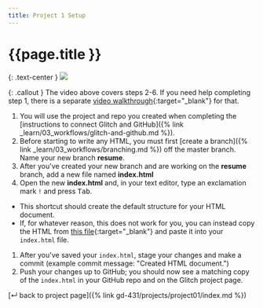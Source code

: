 ```yaml
---
title: Project 1 Setup
---
```


# {{page.title }}

{: .text-center }
<a href="https://www.loom.com/share/2355cd4eca6c485ebf2eefae7c9fd43b" target="_blank"><img style="max-width:460px;" src="https://cdn.loom.com/sessions/thumbnails/2355cd4eca6c485ebf2eefae7c9fd43b-with-play.gif"> </a>

{: .callout }
The video above covers steps 2-6. If you need help completing step 1, there is a separate [video walkthrough](https://loom.com/share/folder/779298f8d2a9447e9d2030228720b72a){:target="_blank"} for that.

1. You will use the project and repo you created when completing the [instructions to connect Glitch and GitHub]({% link _learn/03_workflows/glitch-and-github.md %}).
1. Before starting to write any HTML, you must first [create a branch]({% link _learn/03_workflows/branching.md %}) off the master branch. Name your new branch <b>resume</b>.
1. After you've created your new branch and are working on the <b>resume</b> branch, add a new file named <b>index.html</b>
1. Open the new <b>index.html</b> and, in your text editor, type an exclamation mark `!` and press <kbd>Tab</kbd>.
  - This shortcut should create the default structure for your HTML document.
  - If, for whatever reason, this does not work for you, you can instead copy the HTML from [this file](https://gist.githubusercontent.com/angeliquejw/cf4f8dec09092103c0b7a75daa75a7a0/raw/a94fec4a8c121ffd2d65cd3a0fcef1bec25c7f44/index.html){:target="_blank"} and paste it into your `index.html` file.
1. After you've saved your `index.html`, stage your changes and make a commit (example commit message: "Created HTML document.")
1. Push your changes up to GitHub; you should now see a matching copy of the `index.html` in your GitHub repo and on the Glitch project page.

[&#x21b5; back to project page]({% link gd-431/projects/project01/index.md %})
